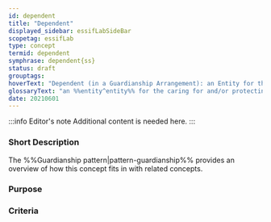 ```yaml
---
id: dependent
title: "Dependent"
displayed_sidebar: essifLabSideBar
scopetag: essifLab
type: concept
termid: dependent
symphrase: dependent{ss}
status: draft
grouptags:
hoverText: "Dependent (in a Guardianship Arrangement): an Entity for the caring for and/or protecting/guarding/defending of which a Guardianship Arrangement has been established."
glossaryText: "an %%entity^entity%% for the caring for and/or protecting/guarding/defending of which a %%guardianship arrangement^guardianship-arrangement%% has been established."
date: 20210601
---
```


:::info Editor's note
Additional content is needed here.
:::

### Short Description

The %%Guardianship pattern|pattern-guardianship%% provides an overview of how this concept fits in with related concepts.

### Purpose

### Criteria
